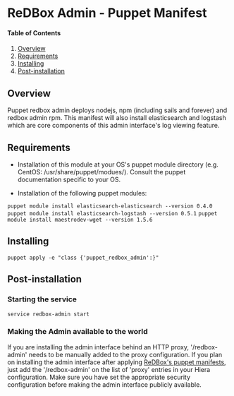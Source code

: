 # ReDBox Admin - Puppet Manifest

#### Table of Contents

1. [Overview](#overview)
2. [Requirements](#requirements)
3. [Installing](#installing)
3. [Post-installation](#post-installation)


## Overview

Puppet redbox admin deploys nodejs, npm (including sails and forever) and redbox admin rpm. 
This manifest will also install elasticsearch and logstash which are core components of this admin interface's log viewing feature.


## Requirements

* Installation of this module at your OS's puppet module directory (e.g. CentOS: /usr/share/puppet/modues/). Consult the puppet documentation specific to your OS.

* Installation of the following puppet modules:

`puppet module install elasticsearch-elasticsearch --version 0.4.0`
`puppet module install elasticsearch-logstash --version 0.5.1` 
`puppet module install maestrodev-wget --version 1.5.6`

## Installing

`puppet apply -e "class {'puppet_redbox_admin':}"`

## Post-installation

### Starting the service

`service redbox-admin start`

### Making the Admin available to the world

If you are installing the admin interface behind an HTTP proxy, '/redbox-admin' needs to be manually added to the proxy configuration. If you plan on installing the admin interface after applying [ReDBox's puppet manifests](https://github.com/redbox-mint-contrib/puppet-redbox), just add the '/redbox-admin' on the list of 'proxy' entries in your Hiera configuration. Make sure you have set the appropriate security configuration before making the admin interface publicly available.